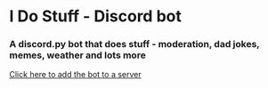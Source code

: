 # I Do Stuff - Discord bot

### A discord.py bot that does stuff - moderation, dad jokes, memes, weather and lots more

[Click here to add the bot to a server](https://dsc.gg/i-do-stuff)
